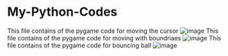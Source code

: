 # My-Python-Codes
This file contains of the pygame code for moving the cursor
![image](https://github.com/user-attachments/assets/198e5acb-51eb-47ec-af8c-b220253461a0)
This file contains of the pygame code for moving with boundriaes
![image](https://github.com/user-attachments/assets/7f2e2a3f-0712-4686-9cfa-ac9082357972)
This file contains of the pygame code for bouncing ball
![image](https://github.com/user-attachments/assets/ee2abd0b-7f07-423f-829b-30a631816a29)

